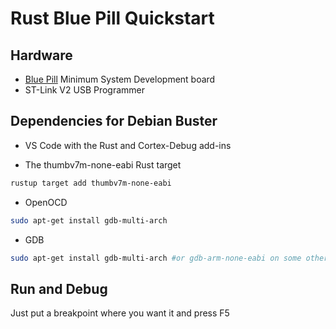 # Rust Blue Pill Quickstart

## Hardware

* [Blue Pill](https://stm32-base.org/boards/STM32F103C8T6-Blue-Pill.html) Minimum System Development board
* ST-Link V2 USB Programmer

## Dependencies for Debian Buster

* VS Code with the Rust and Cortex-Debug add-ins

* The thumbv7m-none-eabi Rust target
```bash
rustup target add thumbv7m-none-eabi
```

* OpenOCD
```bash
sudo apt-get install gdb-multi-arch
```

* GDB
```bash
sudo apt-get install gdb-multi-arch #or gdb-arm-none-eabi on some other Linux distros
```

## Run and Debug

Just put a breakpoint where you want it and press F5

